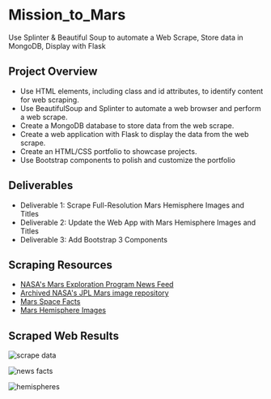 # Mission_to_Mars
Use Splinter & Beautiful Soup to automate a Web Scrape, Store data in MongoDB, Display with Flask

## Project Overview
* Use HTML elements, including class and id attributes, to identify content for web scraping.
* Use BeautifulSoup and Splinter to automate a web browser and perform a web scrape.
* Create a MongoDB database to store data from the web scrape.
* Create a web application with Flask to display the data from the web scrape.
* Create an HTML/CSS portfolio to showcase projects.
* Use Bootstrap components to polish and customize the portfolio

## Deliverables
* Deliverable 1: Scrape Full-Resolution Mars Hemisphere Images and Titles
* Deliverable 2: Update the Web App with Mars Hemisphere Images and Titles
* Deliverable 3: Add Bootstrap 3 Components

## Scraping Resources 
* [NASA's Mars Exploration Program News Feed](https://mars.nasa.gov/news/?page=0&per_page=40&order=publish_date+desc%2Ccreated_at+desc&search=&category=19%2C165%2C184%2C204&blank_scope=Latest)
* [Archived NASA's JPL Mars image repository](https://data-class-jpl-space.s3.amazonaws.com/JPL_Space/index.html)
* [Mars Space Facts](https://space-facts.com/mars/)
* [Mars Hemisphere Images](https://astrogeology.usgs.gov/search/results?q=hemisphere+enhanced&k1=target&v1=Mars)

## Scraped Web Results 
![scrape data](https://user-images.githubusercontent.com/73972332/107165720-a9219e00-6968-11eb-8426-ec37867fc962.png)

![news facts](https://user-images.githubusercontent.com/73972332/107165733-b179d900-6968-11eb-8406-2dcac7b55bb7.png)

![hemispheres](https://user-images.githubusercontent.com/73972332/107165754-c5253f80-6968-11eb-9cef-19a47ad2084b.png)
